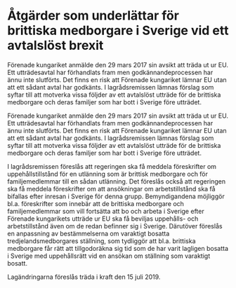 # Åtgärder som underlättar för brittiska medborgare i Sverige vid ett avtalslöst brexit

Förenade kungariket anmälde den 29 mars 2017 sin avsikt att träda ut ur EU. Ett utträdesavtal har förhandlats fram men godkännandeprocessen har ännu inte slutförts. Det finns en risk att Förenade kungariket lämnar EU utan att ett sådant avtal har godkänts. I lagrådsremissen lämnas förslag som syftar till att motverka vissa följder av ett avtalslöst utträde för de brittiska medborgare och deras familjer som har bott i Sverige före utträdet.

Förenade kungariket anmälde den 29 mars 2017 sin avsikt att träda ut ur EU. Ett utträdesavtal har förhandlats fram men godkännandeprocessen har ännu inte slutförts. Det finns en risk att Förenade kungariket lämnar EU utan att ett sådant avtal har godkänts. I lagrådsremissen lämnas förslag som syftar till att motverka vissa följder av ett avtalslöst utträde för de brittiska medborgare och deras familjer som har bott i Sverige före utträdet.

I lagrådsremissen föreslås att regeringen ska få meddela föreskrifter om uppehållstillstånd för en utlänning som är brittisk medborgare och för familjemedlemmar till en sådan utlänning. Det föreslås också att regeringen ska få meddela föreskrifter om att ansökningar om arbetstillstånd ska få bifallas efter inresan i Sverige för denna grupp. Bemyndigandena möjliggör bl.a. föreskrifter som innebär att de brittiska medborgare och familjemedlemmar som vill fortsätta att bo och arbeta i Sverige efter Förenade kungarikets utträde ur EU ska få beviljas uppehålls- och arbetstillstånd även om de redan befinner sig i Sverige. Därutöver föreslås en anpassning av bestämmelserna om varaktigt bosatta tredjelandsmedborgares ställning, som tydliggör att bl.a. brittiska medborgare får rätt att tillgodoräkna sig tid som de har varit lagligen bosatta i Sverige med uppehållsrätt vid en ansökan om ställning som varaktigt bosatt.

Lagändringarna föreslås träda i kraft den 15 juli 2019.
